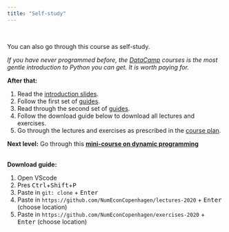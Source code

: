 ```yaml
---
title: "Self-study"
---
```


&nbsp;

You can also go through this course as self-study. 

*If you have never programmed before, the [DataCamp](https://www.datacamp.com/home) courses is the most gentle introduction to Python you can get. It is worth paying for.*

**After that:**

1. Read the [introduction slides](https://nbviewer.jupyter.org/github/NumEconCopenhagen/lectures-2020/blob/master/01/01_Introduction.pdf).
2. Follow the first set of [guides](/guides/).
3. Read through the second set of [guides](/guides/).
4. Follow the download guide below to download all lectures and exercises.
5. Go through the lectures and exercises as prescribed in the [course plan](/course-plan/).

**Next level:** Go through this **[mini-course on dynamic programming](https://github.com/NumEconCopenhagen/ConsumptionSavingNotebooks/blob/master/DynamicProgramming/README.md#mini-course-in-dynamic-programming)**

<br />**Download guide:**

1. Open VScode
2. Pres <kbd>Ctrl</kbd>+<kbd>Shift</kbd>+<kbd>P</kbd> 
3. Paste in `git: clone` + <kbd>Enter</kbd>
4. Paste in `https://github.com/NumEconCopenhagen/lectures-2020` + <kbd>Enter</kbd> (choose location)
5. Paste in `https://github.com/NumEconCopenhagen/exercises-2020` + <kbd>Enter</kbd> (choose location)
 